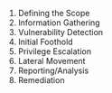 1. Defining the Scope
2. Information Gathering
3. Vulnerability Detection
4. Initial Foothold
5. Privilege Escalation
6. Lateral Movement
7. Reporting/Analysis
8. Remediation